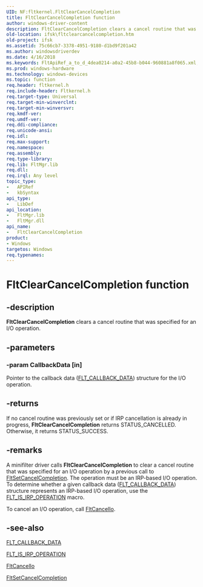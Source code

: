 ```yaml
---
UID: NF:fltkernel.FltClearCancelCompletion
title: FltClearCancelCompletion function
author: windows-driver-content
description: FltClearCancelCompletion clears a cancel routine that was specified for an I/O operation.
old-location: ifsk\fltclearcancelcompletion.htm
old-project: ifsk
ms.assetid: 75c66cb7-3378-4951-9180-d1bd9f201a42
ms.author: windowsdriverdev
ms.date: 4/16/2018
ms.keywords: FltApiRef_a_to_d_4dea0214-a0a2-45b8-b044-960881a8f065.xml, FltClearCancelCompletion, FltClearCancelCompletion routine [Installable File System Drivers], fltkernel/FltClearCancelCompletion, ifsk.fltclearcancelcompletion
ms.prod: windows-hardware
ms.technology: windows-devices
ms.topic: function
req.header: fltkernel.h
req.include-header: Fltkernel.h
req.target-type: Universal
req.target-min-winverclnt: 
req.target-min-winversvr: 
req.kmdf-ver: 
req.umdf-ver: 
req.ddi-compliance: 
req.unicode-ansi: 
req.idl: 
req.max-support: 
req.namespace: 
req.assembly: 
req.type-library: 
req.lib: FltMgr.lib
req.dll: 
req.irql: Any level
topic_type:
-	APIRef
-	kbSyntax
api_type:
-	LibDef
api_location:
-	FltMgr.lib
-	FltMgr.dll
api_name:
-	FltClearCancelCompletion
product:
- Windows
targetos: Windows
req.typenames: 
---
```


# FltClearCancelCompletion function


## -description


<b>FltClearCancelCompletion</b> clears a cancel routine that was specified for an I/O operation. 


## -parameters




### -param CallbackData [in]

Pointer to the callback data (<a href="https://msdn.microsoft.com/library/windows/hardware/ff544620">FLT_CALLBACK_DATA</a>) structure for the I/O operation. 


## -returns



If no cancel routine was previously set or if IRP cancellation is already in progress, <b>FltClearCancelCompletion</b> returns STATUS_CANCELLED. Otherwise, it returns STATUS_SUCCESS. 




## -remarks



A minifilter driver calls <b>FltClearCancelCompletion</b> to clear a cancel routine that was specified for an I/O operation by a previous call to <a href="https://msdn.microsoft.com/library/windows/hardware/ff544390">FltSetCancelCompletion</a>. The operation must be an IRP-based I/O operation. To determine whether a given callback data (<a href="https://msdn.microsoft.com/library/windows/hardware/ff544620">FLT_CALLBACK_DATA</a>) structure represents an IRP-based I/O operation, use the <a href="https://msdn.microsoft.com/library/windows/hardware/ff544654">FLT_IS_IRP_OPERATION</a> macro. 

To cancel an I/O operation, call <a href="https://msdn.microsoft.com/library/windows/hardware/ff541785">FltCancelIo</a>. 




## -see-also




<a href="https://msdn.microsoft.com/library/windows/hardware/ff544620">FLT_CALLBACK_DATA</a>



<a href="https://msdn.microsoft.com/library/windows/hardware/ff544654">FLT_IS_IRP_OPERATION</a>



<a href="https://msdn.microsoft.com/library/windows/hardware/ff541785">FltCancelIo</a>



<a href="https://msdn.microsoft.com/library/windows/hardware/ff544390">FltSetCancelCompletion</a>
 

 

